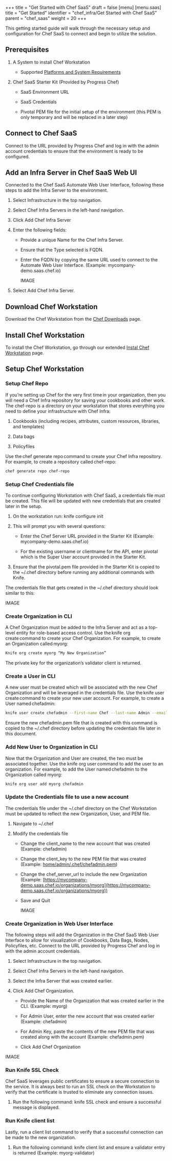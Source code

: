 +++
title = "Get Started with Chef SaaS"
draft = false
[menu]
  [menu.saas]
    title = "Get Started"
    identifier = "chef_infra/Get Started with Chef SaaS"
    parent = "chef_saas"
    weight = 20
+++

This getting started guide will walk through the necessary setup and configuration for Chef SaaS to connect and begin to utilize the solution.

## Prerequisites

1. A System to install Chef Workstation

    * Supported [Platforms and System Requirements](https://docs.chef.io/workstation/install_workstation/)

1. Chef SaaS Starter Kit (Provided by Progress Chef)

    * SaaS Environment URL

    * SaaS Credentials

    * Pivotal PEM file for the initial setup of the environment (this PEM is only temporary and will be replaced in a later step)

## Connect to Chef SaaS

Connect to the URL provided by Progress Chef and log in with the admin account credentials to ensure that the environment is ready to be configured.

## Add an Infra Server in Chef SaaS Web UI

Connected to the Chef SaaS Automate Web User Interface, following these steps to add the Infra Server to the environment.

1. Select Infrastructure in the top navigation.

1. Select Chef Infra Servers in the left-hand navigation.

1. Click Add Chef Infra Server

1. Enter the following fields:

    * Provide a unique Name for the Chef Infra Server.

    * Ensure that the Type selected is FQDN.

    * Enter the FQDN by copying the same URL used to connect to the Automate Web User Interface. (Example: mycompany-demo.saas.chef.io)

      IMAGE

1. Select Add Chef Infra Server.

## Download Chef Workstation

Download the Chef Workstation from the [Chef Downloads](https://downloads.chef.io/tools/workstation) page.

## Install Chef Workstation

To install the Chef Workstation, go through our extended [Instal Chef Workstation](https://docs.chef.io/workstation/install_workstation/) page.

## Setup Chef Workstation

### Setup Chef Repo

If you’re setting up Chef for the very first time in your organization, then you will need a Chef Infra repository for saving your cookbooks and other work. The chef-repo is a directory on your workstation that stores everything you need to define your infrastructure with Chef Infra:

1. Cookbooks (including recipes, attributes, custom resources, libraries, and templates)

1. Data bags

1. Policyfiles

Use the chef generate repo command to create your Chef Infra repository. For example, to create a repository called chef-repo:

```sh
chef generate repo chef-repo
```

### Setup Chef Credentials file

To continue configuring Workstation with Chef SaaS, a credentials file must be created.  This file will be updated with new credentials that are created later in the setup.

1. On the workstation run: knife configure init

1. This will prompt you with several questions:

    * Enter the Chef Server URL provided in the Starter Kit (Example: mycompany-demo.saas.chef.io)

    * For the existing username or clientname for the API, enter pivotal which is the Super User account provided in the Starter Kit.

1. Ensure that the pivotal.pem file provided in the Starter Kit is copied to the ~/.chef directory before running any additional commands with Knife.

The credentials file that gets created in the ~/.chef directory should look similar to this:

IMAGE

### Create Organization in CLI

A Chef Organization must be added to the Infra Server and act as a top-level entity for role-based access control. Use the knife org create command to create your Chef Organization. For example, to create an Organization called myorg:

```sh
Knife org create myorg “My New Organization”
```

The private key for the organization’s validator client is returned.

### Create a User in CLI

A new user must be created which will be associated with the new Chef Organization and will be leveraged in the credentials file. Use the knife user create command to create your new user account. For example, to create a User named chefadmin:

```sh
knife user create chefadmin --first-name Chef --last-name Admin --email chefadmin@mycompany.com –password securepassword -f chefadmin.pem
```

Ensure the new chefadmin.pem file that is created with this command is copied to the ~/.chef directory before updating the credentials file later in this document.

### Add New User to Organization in CLI

Now that the Organization and User are created, the two must be associated together. Use the knife org user command to add the user to an organization. For example, to add the User named chefadmin to the Organization called myorg:

```sh
knife org user add myorg chefadmin
```

### Update the Credentials file to use a new account

The credentials file under the ~/.chef directory on the Chef Workstation must be updated to reflect the new Organization, User, and PEM file.

1. Navigate to ~/.chef

1. Modify the credentials file
    * Change the client_name to the new account that was created (Example: chefadmin)

    * Change the client_key to the new PEM file that was created (Example: [home/admin/.chef/chefadmin.pem](https://mycompany-demo.saas.chef.io/organizations/myorg))

    * Change the chef_server_url to include the new Organization (Example: [https://mycompany-demo.saas.chef.io/organizations/myorg](https://mycompany-demo.saas.chef.io/organizations/myorg))

    * Save and Quit

      IMAGE

### Create Organization in Web User Interface

The following steps will add the Organization in the Chef SaaS Web User Interface to allow for visualization of Cookbooks, Data Bags, Nodes, Policyfiles, etc. Connect to the URL provided by Progress Chef and log in with the admin account credentials.

1. Select Infrastructure in the top navigation.

1. Select Chef Infra Servers in the left-hand navigation.

1. Select the Infra Server that was created earlier.

1. Click Add Chef Organization.

    * Provide the Name of the Organization that was created earlier in the CLI. (Example: myorg)

    * For Admin User, enter the new account that was created earlier (Example: chefadmin)

    * For Admin Key, paste the contents of the new PEM file that was created along with the account (Example: chefadmin.pem)

    * Click Add Chef Organization

IMAGE

### Run Knife SSL Check

Chef SaaS leverages public certificates to ensure a secure connection to the service. It is always best to run an SSL check on the Workstation to verify that the certificate is trusted to eliminate any connection issues.

1. Run the following command:  knife SSL check and ensure a successful message is displayed.

### Run Knife client list

Lastly, run a client list command to verify that a successful connection can be made to the new organization.

1. Run the following command: knife client list and ensure a validator entry is returned (Example: myorg-validator)
